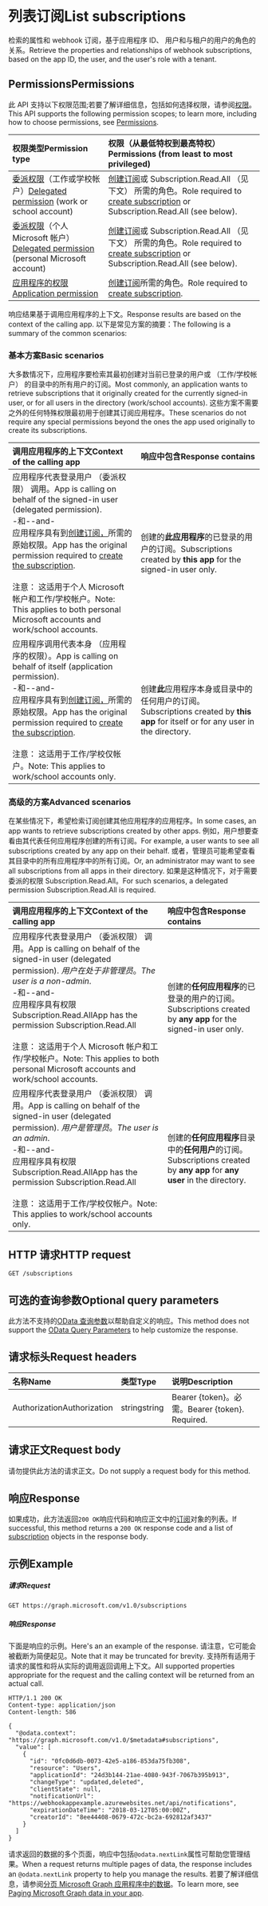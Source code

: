 # <a name="list-subscriptions"></a><span data-ttu-id="0b1d7-101">列表订阅</span><span class="sxs-lookup"><span data-stu-id="0b1d7-101">List subscriptions</span></span>

<span data-ttu-id="0b1d7-102">检索的属性和 webhook 订阅，基于应用程序 ID、 用户和与租户的用户的角色的关系。</span><span class="sxs-lookup"><span data-stu-id="0b1d7-102">Retrieve the properties and relationships of webhook subscriptions, based on the app ID, the user, and the user's role with a tenant.</span></span>

## <a name="permissions"></a><span data-ttu-id="0b1d7-103">Permissions</span><span class="sxs-lookup"><span data-stu-id="0b1d7-103">Permissions</span></span>

<span data-ttu-id="0b1d7-104">此 API 支持以下权限范围;若要了解详细信息，包括如何选择权限，请参阅[权限](../../../concepts/permissions_reference.md)。</span><span class="sxs-lookup"><span data-stu-id="0b1d7-104">This API supports the following permission scopes; to learn more, including how to choose permissions, see [Permissions](../../../concepts/permissions_reference.md).</span></span>

| <span data-ttu-id="0b1d7-105">权限类型</span><span class="sxs-lookup"><span data-stu-id="0b1d7-105">Permission type</span></span>  | <span data-ttu-id="0b1d7-106">权限（从最低特权到最高特权）</span><span class="sxs-lookup"><span data-stu-id="0b1d7-106">Permissions (from least to most privileged)</span></span>  |
|:---------------- |:-------------------------------------------- |
| <span data-ttu-id="0b1d7-107">[委派权限](../../../concepts/auth_v2_user.md)（工作或学校帐户）</span><span class="sxs-lookup"><span data-stu-id="0b1d7-107">[Delegated permission](../../../concepts/auth_v2_user.md) (work or school account)</span></span> | <span data-ttu-id="0b1d7-108">[创建订阅](subscription_post_subscriptions.md)或 Subscription.Read.All （见下文） 所需的角色。</span><span class="sxs-lookup"><span data-stu-id="0b1d7-108">Role required to [create subscription](subscription_post_subscriptions.md) or Subscription.Read.All (see below).</span></span> |
| <span data-ttu-id="0b1d7-109">[委派权限](../../../concepts/auth_v2_user.md)（个人 Microsoft 帐户）</span><span class="sxs-lookup"><span data-stu-id="0b1d7-109">[Delegated permission](../../../concepts/auth_v2_user.md) (personal Microsoft account)</span></span> | <span data-ttu-id="0b1d7-110">[创建订阅](subscription_post_subscriptions.md)或 Subscription.Read.All （见下文） 所需的角色。</span><span class="sxs-lookup"><span data-stu-id="0b1d7-110">Role required to [create subscription](subscription_post_subscriptions.md) or Subscription.Read.All (see below).</span></span> |
| [<span data-ttu-id="0b1d7-111">应用程序的权限</span><span class="sxs-lookup"><span data-stu-id="0b1d7-111">Application permission</span></span>](../../../concepts/auth_v2_service.md) | <span data-ttu-id="0b1d7-112">[创建订阅](subscription_post_subscriptions.md)所需的角色。</span><span class="sxs-lookup"><span data-stu-id="0b1d7-112">Role required to [create subscription](subscription_post_subscriptions.md).</span></span> |

<span data-ttu-id="0b1d7-113">响应结果基于调用应用程序的上下文。</span><span class="sxs-lookup"><span data-stu-id="0b1d7-113">Response results are based on the context of the calling app.</span></span> <span data-ttu-id="0b1d7-114">以下是常见方案的摘要：</span><span class="sxs-lookup"><span data-stu-id="0b1d7-114">The following is a summary of the common scenarios:</span></span>

### <a name="basic-scenarios"></a><span data-ttu-id="0b1d7-115">基本方案</span><span class="sxs-lookup"><span data-stu-id="0b1d7-115">Basic scenarios</span></span>

<span data-ttu-id="0b1d7-116">大多数情况下，应用程序要检索其最初创建对当前已登录的用户或 （工作/学校帐户） 的目录中的所有用户的订阅。</span><span class="sxs-lookup"><span data-stu-id="0b1d7-116">Most commonly, an application wants to retrieve subscriptions that it originally created for the currently signed-in user, or for all users in the directory (work/school accounts).</span></span> <span data-ttu-id="0b1d7-117">这些方案不需要之外的任何特殊权限最初用于创建其订阅应用程序。</span><span class="sxs-lookup"><span data-stu-id="0b1d7-117">These scenarios do not require any special permissions beyond the ones the app used originally to create its subscriptions.</span></span>

| <span data-ttu-id="0b1d7-118">调用应用程序的上下文</span><span class="sxs-lookup"><span data-stu-id="0b1d7-118">Context of the calling app</span></span> | <span data-ttu-id="0b1d7-119">响应中包含</span><span class="sxs-lookup"><span data-stu-id="0b1d7-119">Response contains</span></span> |
|:-----|:---------------- |
| <span data-ttu-id="0b1d7-120">应用程序代表登录用户 （委派权限） 调用。</span><span class="sxs-lookup"><span data-stu-id="0b1d7-120">App is calling on behalf of the signed-in user (delegated permission).</span></span> <br/><span data-ttu-id="0b1d7-121">-和-</span><span class="sxs-lookup"><span data-stu-id="0b1d7-121">-and-</span></span><br/><span data-ttu-id="0b1d7-122">应用程序具有到[创建订阅，](subscription_post_subscriptions.md)所需的原始权限。</span><span class="sxs-lookup"><span data-stu-id="0b1d7-122">App has the original permission required to [create the subscription](subscription_post_subscriptions.md).</span></span><br/><br/><span data-ttu-id="0b1d7-123">注意： 这适用于个人 Microsoft 帐户和工作/学校帐户。</span><span class="sxs-lookup"><span data-stu-id="0b1d7-123">Note: This applies to both personal Microsoft accounts and work/school accounts.</span></span> | <span data-ttu-id="0b1d7-124">创建的**此应用程序**的已登录的用户的订阅。</span><span class="sxs-lookup"><span data-stu-id="0b1d7-124">Subscriptions created by **this app** for the signed-in user only.</span></span> |
| <span data-ttu-id="0b1d7-125">应用程序调用代表本身 （应用程序的权限）。</span><span class="sxs-lookup"><span data-stu-id="0b1d7-125">App is calling on behalf of itself (application permission).</span></span><br/><span data-ttu-id="0b1d7-126">-和-</span><span class="sxs-lookup"><span data-stu-id="0b1d7-126">-and-</span></span><br/><span data-ttu-id="0b1d7-127">应用程序具有到[创建订阅，](subscription_post_subscriptions.md)所需的原始权限。</span><span class="sxs-lookup"><span data-stu-id="0b1d7-127">App has the original permission required to [create the subscription](subscription_post_subscriptions.md).</span></span><br/><br/><span data-ttu-id="0b1d7-128">注意： 这适用于工作/学校仅帐户。</span><span class="sxs-lookup"><span data-stu-id="0b1d7-128">Note: This applies to work/school accounts only.</span></span>| <span data-ttu-id="0b1d7-129">创建**此**应用程序本身或目录中的任何用户的订阅。</span><span class="sxs-lookup"><span data-stu-id="0b1d7-129">Subscriptions created by **this app** for itself or for any user in the directory.</span></span>|

### <a name="advanced-scenarios"></a><span data-ttu-id="0b1d7-130">高级的方案</span><span class="sxs-lookup"><span data-stu-id="0b1d7-130">Advanced scenarios</span></span>

<span data-ttu-id="0b1d7-131">在某些情况下，希望检索订阅创建其他应用程序的应用程序。</span><span class="sxs-lookup"><span data-stu-id="0b1d7-131">In some cases, an app wants to retrieve subscriptions created by other apps.</span></span> <span data-ttu-id="0b1d7-132">例如，用户想要查看由其代表任何应用程序创建的所有订阅。</span><span class="sxs-lookup"><span data-stu-id="0b1d7-132">For example, a user wants to see all subscriptions created by any app on their behalf.</span></span> <span data-ttu-id="0b1d7-133">或者，管理员可能希望查看其目录中的所有应用程序中的所有订阅。</span><span class="sxs-lookup"><span data-stu-id="0b1d7-133">Or, an administrator may want to see all subscriptions from all apps in their directory.</span></span>
<span data-ttu-id="0b1d7-134">如果是这种情况下，对于需要委派的权限 Subscription.Read.All。</span><span class="sxs-lookup"><span data-stu-id="0b1d7-134">For such scenarios, a delegated permission Subscription.Read.All is required.</span></span>

| <span data-ttu-id="0b1d7-135">调用应用程序的上下文</span><span class="sxs-lookup"><span data-stu-id="0b1d7-135">Context of the calling app</span></span> | <span data-ttu-id="0b1d7-136">响应中包含</span><span class="sxs-lookup"><span data-stu-id="0b1d7-136">Response contains</span></span> |
|:-----|:---------------- |
| <span data-ttu-id="0b1d7-137">应用程序代表登录用户 （委派权限） 调用。</span><span class="sxs-lookup"><span data-stu-id="0b1d7-137">App is calling on behalf of the signed-in user (delegated permission).</span></span> <span data-ttu-id="0b1d7-138">*用户在处于非管理员*。</span><span class="sxs-lookup"><span data-stu-id="0b1d7-138">*The user is a non-admin*.</span></span> <br/><span data-ttu-id="0b1d7-139">-和-</span><span class="sxs-lookup"><span data-stu-id="0b1d7-139">-and-</span></span><br/><span data-ttu-id="0b1d7-140">应用程序具有权限 Subscription.Read.All</span><span class="sxs-lookup"><span data-stu-id="0b1d7-140">App has the permission Subscription.Read.All</span></span><br/><br/><span data-ttu-id="0b1d7-141">注意： 这适用于个人 Microsoft 帐户和工作/学校帐户。</span><span class="sxs-lookup"><span data-stu-id="0b1d7-141">Note: This applies to both personal Microsoft accounts and work/school accounts.</span></span> | <span data-ttu-id="0b1d7-142">创建的**任何应用程序**的已登录的用户的订阅。</span><span class="sxs-lookup"><span data-stu-id="0b1d7-142">Subscriptions created by **any app** for the signed-in user only.</span></span> |
| <span data-ttu-id="0b1d7-143">应用程序代表登录用户 （委派权限） 调用。</span><span class="sxs-lookup"><span data-stu-id="0b1d7-143">App is calling on behalf of the signed-in user (delegated permission).</span></span> <span data-ttu-id="0b1d7-144">*用户是管理员*。</span><span class="sxs-lookup"><span data-stu-id="0b1d7-144">*The user is an admin*.</span></span><br/><span data-ttu-id="0b1d7-145">-和-</span><span class="sxs-lookup"><span data-stu-id="0b1d7-145">-and-</span></span><br/><span data-ttu-id="0b1d7-146">应用程序具有权限 Subscription.Read.All</span><span class="sxs-lookup"><span data-stu-id="0b1d7-146">App has the permission Subscription.Read.All</span></span><br/><br/><span data-ttu-id="0b1d7-147">注意： 这适用于工作/学校仅帐户。</span><span class="sxs-lookup"><span data-stu-id="0b1d7-147">Note: This applies to work/school accounts only.</span></span> | <span data-ttu-id="0b1d7-148">创建的**任何应用程序**目录中的**任何用户**的订阅。</span><span class="sxs-lookup"><span data-stu-id="0b1d7-148">Subscriptions created by **any app** for **any user** in the directory.</span></span>|

## <a name="http-request"></a><span data-ttu-id="0b1d7-149">HTTP 请求</span><span class="sxs-lookup"><span data-stu-id="0b1d7-149">HTTP request</span></span>

<!-- { "blockType": "ignored" } -->

```http
GET /subscriptions
```

## <a name="optional-query-parameters"></a><span data-ttu-id="0b1d7-150">可选的查询参数</span><span class="sxs-lookup"><span data-stu-id="0b1d7-150">Optional query parameters</span></span>

<span data-ttu-id="0b1d7-151">此方法不支持的[OData 查询参数](https://developer.microsoft.com/graph/docs/concepts/query_parameters)以帮助自定义的响应。</span><span class="sxs-lookup"><span data-stu-id="0b1d7-151">This method does not support the [OData Query Parameters](https://developer.microsoft.com/graph/docs/concepts/query_parameters) to help customize the response.</span></span>

## <a name="request-headers"></a><span data-ttu-id="0b1d7-152">请求标头</span><span class="sxs-lookup"><span data-stu-id="0b1d7-152">Request headers</span></span>

| <span data-ttu-id="0b1d7-153">名称</span><span class="sxs-lookup"><span data-stu-id="0b1d7-153">Name</span></span>       | <span data-ttu-id="0b1d7-154">类型</span><span class="sxs-lookup"><span data-stu-id="0b1d7-154">Type</span></span> | <span data-ttu-id="0b1d7-155">说明</span><span class="sxs-lookup"><span data-stu-id="0b1d7-155">Description</span></span>|
|:-----------|:------|:----------|
| <span data-ttu-id="0b1d7-156">Authorization</span><span class="sxs-lookup"><span data-stu-id="0b1d7-156">Authorization</span></span>  | <span data-ttu-id="0b1d7-157">string</span><span class="sxs-lookup"><span data-stu-id="0b1d7-157">string</span></span>  | <span data-ttu-id="0b1d7-p106">Bearer {token}。必需。</span><span class="sxs-lookup"><span data-stu-id="0b1d7-p106">Bearer {token}. Required.</span></span> |

## <a name="request-body"></a><span data-ttu-id="0b1d7-160">请求正文</span><span class="sxs-lookup"><span data-stu-id="0b1d7-160">Request body</span></span>

<span data-ttu-id="0b1d7-161">请勿提供此方法的请求正文。</span><span class="sxs-lookup"><span data-stu-id="0b1d7-161">Do not supply a request body for this method.</span></span>

## <a name="response"></a><span data-ttu-id="0b1d7-162">响应</span><span class="sxs-lookup"><span data-stu-id="0b1d7-162">Response</span></span>

<span data-ttu-id="0b1d7-163">如果成功，此方法返回`200 OK`响应代码和响应正文中的[订阅](../resources/subscription.md)对象的列表。</span><span class="sxs-lookup"><span data-stu-id="0b1d7-163">If successful, this method returns a `200 OK` response code and a list of [subscription](../resources/subscription.md) objects in the response body.</span></span>

## <a name="example"></a><span data-ttu-id="0b1d7-164">示例</span><span class="sxs-lookup"><span data-stu-id="0b1d7-164">Example</span></span>

##### <a name="request"></a><span data-ttu-id="0b1d7-165">请求</span><span class="sxs-lookup"><span data-stu-id="0b1d7-165">Request</span></span>

<!-- {
  "blockType": "request",
  "name": "get_subscriptions"
}-->

```http
GET https://graph.microsoft.com/v1.0/subscriptions
```

##### <a name="response"></a><span data-ttu-id="0b1d7-166">响应</span><span class="sxs-lookup"><span data-stu-id="0b1d7-166">Response</span></span>

<span data-ttu-id="0b1d7-167">下面是响应的示例。</span><span class="sxs-lookup"><span data-stu-id="0b1d7-167">Here's an an example of the response.</span></span>  <span data-ttu-id="0b1d7-168">请注意，它可能会被截断为简便起见。</span><span class="sxs-lookup"><span data-stu-id="0b1d7-168">Note that it may be truncated for brevity.</span></span>  <span data-ttu-id="0b1d7-169">支持所有适用于请求的属性和将从实际的调用返回调用上下文。</span><span class="sxs-lookup"><span data-stu-id="0b1d7-169">All supported properties appropriate for the request and the calling context will be returned from an actual call.</span></span>

<!-- {
  "blockType": "response",
  "truncated": false,
  "@odata.type": "microsoft.graph.subscription",
  "isCollection": true
} -->

```http
HTTP/1.1 200 OK
Content-type: application/json
Content-length: 586

{
  "@odata.context": "https://graph.microsoft.com/v1.0/$metadata#subscriptions",
  "value": [
    {
      "id": "0fc0d6db-0073-42e5-a186-853da75fb308",
      "resource": "Users",
      "applicationId": "24d3b144-21ae-4080-943f-7067b395b913",
      "changeType": "updated,deleted",
      "clientState": null,
      "notificationUrl": "https://webhookappexample.azurewebsites.net/api/notifications",
      "expirationDateTime": "2018-03-12T05:00:00Z",
      "creatorId": "8ee44408-0679-472c-bc2a-692812af3437"
    }
  ]
}
```

<!-- uuid: 8fcb5dbc-d5aa-4681-8e31-b001d5168d79
2015-10-25 14:57:30 UTC -->
<!-- {
  "type": "#page.annotation",
  "description": "List subscriptions",
  "keywords": "",
  "section": "documentation",
  "tocPath": ""
}-->

<span data-ttu-id="0b1d7-170">请求返回的数据的多个页面，响应中包括`@odata.nextLink`属性可帮助您管理结果。</span><span class="sxs-lookup"><span data-stu-id="0b1d7-170">When a request returns multiple pages of data, the response includes an `@odata.nextLink` property to help you manage the results.</span></span>  <span data-ttu-id="0b1d7-171">若要了解详细信息，请参阅[分页 Microsoft Graph 应用程序中的数据](../../../concepts/paging.md)。</span><span class="sxs-lookup"><span data-stu-id="0b1d7-171">To learn more, see [Paging Microsoft Graph data in your app](../../../concepts/paging.md).</span></span>
